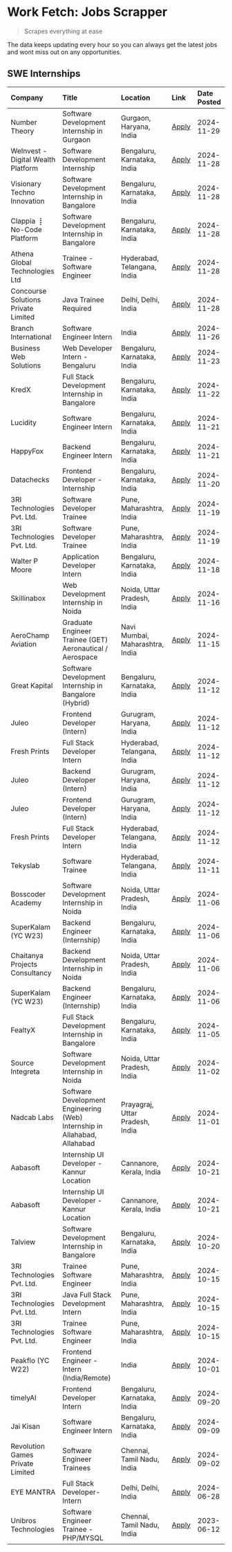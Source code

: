 # Work Fetch: Jobs Scrapper
> Scrapes everything at ease

The data keeps updating every hour so you can always get the latest jobs and wont miss out on any opportunities.

## SWE Internships
<!--START_SECTION:workfetch-->
| Company                             | Title                                                                     | Location                        | Link                                                                                                                                                                                                                                            | Date Posted   |
|:------------------------------------|:--------------------------------------------------------------------------|:--------------------------------|:------------------------------------------------------------------------------------------------------------------------------------------------------------------------------------------------------------------------------------------------|:--------------|
| Number Theory                       | Software Development Internship in Gurgaon                                | Gurgaon, Haryana, India         | [Apply](https://in.linkedin.com/jobs/view/software-development-internship-in-gurgaon-at-number-theory-4087550503?position=47&pageNum=0&refId=XdVSBhe2xNcKwy1N3P3QTQ%3D%3D&trackingId=92%2FPdVyg9JjRhrTQB2Fzvg%3D%3D)                            | 2024-11-29    |
| WeInvest - Digital Wealth Platform  | Software Development Internship                                           | Bengaluru, Karnataka, India     | [Apply](https://in.linkedin.com/jobs/view/software-development-internship-at-weinvest-digital-wealth-platform-4087292999?position=2&pageNum=0&refId=XdVSBhe2xNcKwy1N3P3QTQ%3D%3D&trackingId=IfCZHP8Oi%2BqgEokh2nY3jg%3D%3D)                     | 2024-11-28    |
| Visionary Techno Innovation         | Software Development Internship in Bangalore                              | Bengaluru, Karnataka, India     | [Apply](https://in.linkedin.com/jobs/view/software-development-internship-in-bangalore-at-visionary-techno-innovation-4086916247?position=13&pageNum=0&refId=XdVSBhe2xNcKwy1N3P3QTQ%3D%3D&trackingId=1zEuIRrjYKEQ9cjvgqmbJw%3D%3D)              | 2024-11-28    |
| Clappia ⢸ No-Code Platform          | Software Development Internship in Bangalore                              | Bengaluru, Karnataka, India     | [Apply](https://in.linkedin.com/jobs/view/software-development-internship-in-bangalore-at-clappia-%E2%A2%B8-no-code-platform-4086916232?position=25&pageNum=0&refId=XdVSBhe2xNcKwy1N3P3QTQ%3D%3D&trackingId=KODYW7oUtCBKZGWHkVJCyw%3D%3D)       | 2024-11-28    |
| Athena Global Technologies Ltd      | Trainee - Software Engineer                                               | Hyderabad, Telangana, India     | [Apply](https://in.linkedin.com/jobs/view/trainee-software-engineer-at-athena-global-technologies-ltd-4087205108?position=45&pageNum=0&refId=XdVSBhe2xNcKwy1N3P3QTQ%3D%3D&trackingId=Ou8Gsrk%2FGMkMan9kkvowPA%3D%3D)                            | 2024-11-28    |
| Concourse Solutions Private Limited | Java Trainee Required                                                     | Delhi, Delhi, India             | [Apply](https://in.linkedin.com/jobs/view/java-trainee-required-at-concourse-solutions-private-limited-4087289970?position=50&pageNum=0&refId=XdVSBhe2xNcKwy1N3P3QTQ%3D%3D&trackingId=fXLo5AzPiHnKEcs0x9V8UQ%3D%3D)                             | 2024-11-28    |
| Branch International                | Software Engineer Intern                                                  | India                           | [Apply](https://in.linkedin.com/jobs/view/software-engineer-intern-at-branch-international-4054425650?position=40&pageNum=0&refId=XdVSBhe2xNcKwy1N3P3QTQ%3D%3D&trackingId=WyMXyeOFYH5D86IbSLZCbg%3D%3D)                                         | 2024-11-26    |
| Business Web Solutions              | Web Developer Intern - Bengaluru                                          | Bengaluru, Karnataka, India     | [Apply](https://in.linkedin.com/jobs/view/web-developer-intern-bengaluru-at-business-web-solutions-4081769308?position=44&pageNum=0&refId=XdVSBhe2xNcKwy1N3P3QTQ%3D%3D&trackingId=eZZ5YCeguTzr9j7DNE%2Fz9g%3D%3D)                               | 2024-11-23    |
| KredX                               | Full Stack Development Internship in Bangalore                            | Bengaluru, Karnataka, India     | [Apply](https://in.linkedin.com/jobs/view/full-stack-development-internship-in-bangalore-at-kredx-4082021747?position=24&pageNum=0&refId=XdVSBhe2xNcKwy1N3P3QTQ%3D%3D&trackingId=EZR%2FF9PgDQfBG%2BzedFMseg%3D%3D)                              | 2024-11-22    |
| Lucidity                            | Software Engineer Intern                                                  | Bengaluru, Karnataka, India     | [Apply](https://in.linkedin.com/jobs/view/software-engineer-intern-at-lucidity-4081805788?position=17&pageNum=0&refId=XdVSBhe2xNcKwy1N3P3QTQ%3D%3D&trackingId=06jvdQ4GbG7ZqBDqIpMUAw%3D%3D)                                                     | 2024-11-21    |
| HappyFox                            | Backend Engineer Intern                                                   | Bengaluru, Karnataka, India     | [Apply](https://in.linkedin.com/jobs/view/backend-engineer-intern-at-happyfox-4079265240?position=49&pageNum=0&refId=XdVSBhe2xNcKwy1N3P3QTQ%3D%3D&trackingId=bBbpEU%2BiwTriSFsbUhELXQ%3D%3D)                                                    | 2024-11-21    |
| Datachecks                          | Frontend Developer - Internship                                           | Bengaluru, Karnataka, India     | [Apply](https://in.linkedin.com/jobs/view/frontend-developer-internship-at-datachecks-4078365869?position=38&pageNum=0&refId=XdVSBhe2xNcKwy1N3P3QTQ%3D%3D&trackingId=V1wED0Wp%2BoQe9jUt1itP3w%3D%3D)                                            | 2024-11-20    |
| 3RI Technologies Pvt. Ltd.          | Software Developer Trainee                                                | Pune, Maharashtra, India        | [Apply](https://in.linkedin.com/jobs/view/software-developer-trainee-at-3ri-technologies-pvt-ltd-4080283578?position=27&pageNum=0&refId=XdVSBhe2xNcKwy1N3P3QTQ%3D%3D&trackingId=tvP6%2FoQiFj0yqQSEsQKRpQ%3D%3D)                                 | 2024-11-19    |
| 3RI Technologies Pvt. Ltd.          | Software Developer Trainee                                                | Pune, Maharashtra, India        | [Apply](https://in.linkedin.com/jobs/view/software-developer-trainee-at-3ri-technologies-pvt-ltd-4080283578?position=2&pageNum=2&refId=AZDnJ%2BS7M%2BA4bPKqIqNzuQ%3D%3D&trackingId=PeinM3l%2FXG93Jt28dGeS%2BA%3D%3D)                            | 2024-11-19    |
| Walter P Moore                      | Application Developer Intern                                              | Bengaluru, Karnataka, India     | [Apply](https://in.linkedin.com/jobs/view/application-developer-intern-at-walter-p-moore-4077126811?position=20&pageNum=0&refId=XdVSBhe2xNcKwy1N3P3QTQ%3D%3D&trackingId=Y%2BoCp8%2B9YOEAZ51AiC6agQ%3D%3D)                                       | 2024-11-18    |
| Skillinabox                         | Web Development Internship in Noida                                       | Noida, Uttar Pradesh, India     | [Apply](https://in.linkedin.com/jobs/view/web-development-internship-in-noida-at-skillinabox-4077783016?position=21&pageNum=0&refId=XdVSBhe2xNcKwy1N3P3QTQ%3D%3D&trackingId=m%2BnxEzLZpWbxpxz931VaGw%3D%3D)                                     | 2024-11-16    |
| AeroChamp Aviation                  | Graduate Engineer Trainee (GET) Aeronautical / Aerospace                  | Navi Mumbai, Maharashtra, India | [Apply](https://in.linkedin.com/jobs/view/graduate-engineer-trainee-get-aeronautical-aerospace-at-aerochamp-aviation-4075807848?position=36&pageNum=0&refId=XdVSBhe2xNcKwy1N3P3QTQ%3D%3D&trackingId=JuHhz7Tjp9VwOJhipJ3zMA%3D%3D)               | 2024-11-15    |
| Great Kapital                       | Software Development Internship in Bangalore (Hybrid)                     | Bengaluru, Karnataka, India     | [Apply](https://in.linkedin.com/jobs/view/software-development-internship-in-bangalore-hybrid-at-great-kapital-4074322094?position=22&pageNum=0&refId=XdVSBhe2xNcKwy1N3P3QTQ%3D%3D&trackingId=%2F%2FnedhaPfWwh9Rx%2FeuZyew%3D%3D)               | 2024-11-12    |
| Juleo                               | Frontend Developer (Intern)                                               | Gurugram, Haryana, India        | [Apply](https://in.linkedin.com/jobs/view/frontend-developer-intern-at-juleo-4072443159?position=29&pageNum=0&refId=XdVSBhe2xNcKwy1N3P3QTQ%3D%3D&trackingId=aBitYgiRBoYe50UI%2FjDLyQ%3D%3D)                                                     | 2024-11-12    |
| Fresh Prints                        | Full Stack Developer Intern                                               | Hyderabad, Telangana, India     | [Apply](https://in.linkedin.com/jobs/view/full-stack-developer-intern-at-fresh-prints-4074759619?position=30&pageNum=0&refId=XdVSBhe2xNcKwy1N3P3QTQ%3D%3D&trackingId=vss8iglY3Q9J2eWYTjlCrQ%3D%3D)                                              | 2024-11-12    |
| Juleo                               | Backend Developer (Intern)                                                | Gurugram, Haryana, India        | [Apply](https://in.linkedin.com/jobs/view/backend-developer-intern-at-juleo-4072437848?position=46&pageNum=0&refId=XdVSBhe2xNcKwy1N3P3QTQ%3D%3D&trackingId=ufYqwaZ7Ux8iXfsVLv0QZw%3D%3D)                                                        | 2024-11-12    |
| Juleo                               | Frontend Developer (Intern)                                               | Gurugram, Haryana, India        | [Apply](https://in.linkedin.com/jobs/view/frontend-developer-intern-at-juleo-4072443159?position=4&pageNum=2&refId=AZDnJ%2BS7M%2BA4bPKqIqNzuQ%3D%3D&trackingId=cAajw%2Btlsk49ldTW5VJmcQ%3D%3D)                                                  | 2024-11-12    |
| Fresh Prints                        | Full Stack Developer Intern                                               | Hyderabad, Telangana, India     | [Apply](https://in.linkedin.com/jobs/view/full-stack-developer-intern-at-fresh-prints-4074759619?position=5&pageNum=2&refId=AZDnJ%2BS7M%2BA4bPKqIqNzuQ%3D%3D&trackingId=njvf6QsSnVgIajM9YghamQ%3D%3D)                                           | 2024-11-12    |
| Tekyslab                            | Software Trainee                                                          | Hyderabad, Telangana, India     | [Apply](https://in.linkedin.com/jobs/view/software-trainee-at-tekyslab-4074128169?position=43&pageNum=0&refId=XdVSBhe2xNcKwy1N3P3QTQ%3D%3D&trackingId=GH8zPyogixXFL5NuVPWE2g%3D%3D)                                                             | 2024-11-11    |
| Bosscoder Academy                   | Software Development Internship in Noida                                  | Noida, Uttar Pradesh, India     | [Apply](https://in.linkedin.com/jobs/view/software-development-internship-in-noida-at-bosscoder-academy-4070090866?position=9&pageNum=0&refId=XdVSBhe2xNcKwy1N3P3QTQ%3D%3D&trackingId=v%2FZivIv%2B69xMTXSu2NQHDQ%3D%3D)                         | 2024-11-06    |
| SuperKalam (YC W23)                 | Backend Engineer (Internship)                                             | Bengaluru, Karnataka, India     | [Apply](https://in.linkedin.com/jobs/view/backend-engineer-internship-at-superkalam-yc-w23-4069134451?position=26&pageNum=0&refId=XdVSBhe2xNcKwy1N3P3QTQ%3D%3D&trackingId=QNvwi9slSsMjsl1M28HOqQ%3D%3D)                                         | 2024-11-06    |
| Chaitanya Projects Consultancy      | Backend Development Internship in Noida                                   | Noida, Uttar Pradesh, India     | [Apply](https://in.linkedin.com/jobs/view/backend-development-internship-in-noida-at-chaitanya-projects-consultancy-4070090859?position=59&pageNum=0&refId=XdVSBhe2xNcKwy1N3P3QTQ%3D%3D&trackingId=HcJjUbmNydrN5UOTvEyi7A%3D%3D)                | 2024-11-06    |
| SuperKalam (YC W23)                 | Backend Engineer (Internship)                                             | Bengaluru, Karnataka, India     | [Apply](https://in.linkedin.com/jobs/view/backend-engineer-internship-at-superkalam-yc-w23-4069134451?position=1&pageNum=2&refId=AZDnJ%2BS7M%2BA4bPKqIqNzuQ%3D%3D&trackingId=BhvdP%2FIqSIGiODOPqtAm7g%3D%3D)                                    | 2024-11-06    |
| FealtyX                             | Full Stack Development Internship in Bangalore                            | Bengaluru, Karnataka, India     | [Apply](https://in.linkedin.com/jobs/view/full-stack-development-internship-in-bangalore-at-fealtyx-4067118640?position=35&pageNum=0&refId=XdVSBhe2xNcKwy1N3P3QTQ%3D%3D&trackingId=jDFmV0qtE0py8YAo8KKX4g%3D%3D)                                | 2024-11-05    |
| Source Integreta                    | Software Development Internship in Noida                                  | Noida, Uttar Pradesh, India     | [Apply](https://in.linkedin.com/jobs/view/software-development-internship-in-noida-at-source-integreta-4066120527?position=15&pageNum=0&refId=XdVSBhe2xNcKwy1N3P3QTQ%3D%3D&trackingId=mAunNzYjnUgN6%2FK4CZjUpQ%3D%3D)                           | 2024-11-02    |
| Nadcab Labs                         | Software Development Engineering (Web) Internship in Allahabad, Allahabad | Prayagraj, Uttar Pradesh, India | [Apply](https://in.linkedin.com/jobs/view/software-development-engineering-web-internship-in-allahabad-allahabad-at-nadcab-labs-4064940107?position=3&pageNum=0&refId=XdVSBhe2xNcKwy1N3P3QTQ%3D%3D&trackingId=bV4qCQmJFK7HpFJ%2FNN%2BINg%3D%3D) | 2024-11-01    |
| Aabasoft                            | Internship UI Developer - Kannur Location                                 | Cannanore, Kerala, India        | [Apply](https://in.linkedin.com/jobs/view/internship-ui-developer-kannur-location-at-aabasoft-4055898437?position=31&pageNum=0&refId=XdVSBhe2xNcKwy1N3P3QTQ%3D%3D&trackingId=vvlLAsCJ9CILwU1OVHVkBg%3D%3D)                                      | 2024-10-21    |
| Aabasoft                            | Internship UI Developer - Kannur Location                                 | Cannanore, Kerala, India        | [Apply](https://in.linkedin.com/jobs/view/internship-ui-developer-kannur-location-at-aabasoft-4055898437?position=6&pageNum=2&refId=AZDnJ%2BS7M%2BA4bPKqIqNzuQ%3D%3D&trackingId=bPElFfPPKUzmLoQ6GTc2xQ%3D%3D)                                   | 2024-10-21    |
| Talview                             | Software Development Internship in Bangalore                              | Bengaluru, Karnataka, India     | [Apply](https://in.linkedin.com/jobs/view/software-development-internship-in-bangalore-at-talview-4055420944?position=4&pageNum=0&refId=XdVSBhe2xNcKwy1N3P3QTQ%3D%3D&trackingId=Xv26Jjss3serQK7Z5%2FIvdg%3D%3D)                                 | 2024-10-20    |
| 3RI Technologies Pvt. Ltd.          | Trainee Software Engineer                                                 | Pune, Maharashtra, India        | [Apply](https://in.linkedin.com/jobs/view/trainee-software-engineer-at-3ri-technologies-pvt-ltd-4048233384?position=34&pageNum=0&refId=XdVSBhe2xNcKwy1N3P3QTQ%3D%3D&trackingId=21X9%2BzLJKWwVVZbPQoyhNw%3D%3D)                                  | 2024-10-15    |
| 3RI Technologies Pvt. Ltd.          | Java Full Stack Development Intern                                        | Pune, Maharashtra, India        | [Apply](https://in.linkedin.com/jobs/view/java-full-stack-development-intern-at-3ri-technologies-pvt-ltd-4048231995?position=41&pageNum=0&refId=XdVSBhe2xNcKwy1N3P3QTQ%3D%3D&trackingId=JILHorN2HYCF6h%2BP%2BIsRCQ%3D%3D)                       | 2024-10-15    |
| 3RI Technologies Pvt. Ltd.          | Trainee Software Engineer                                                 | Pune, Maharashtra, India        | [Apply](https://in.linkedin.com/jobs/view/trainee-software-engineer-at-3ri-technologies-pvt-ltd-4048233384?position=9&pageNum=2&refId=AZDnJ%2BS7M%2BA4bPKqIqNzuQ%3D%3D&trackingId=bSUAOLcp0QkFb%2B3klVYHuw%3D%3D)                               | 2024-10-15    |
| Peakflo (YC W22)                    | Frontend Engineer - Intern (India/Remote)                                 | India                           | [Apply](https://in.linkedin.com/jobs/view/frontend-engineer-intern-india-remote-at-peakflo-yc-w22-4037729755?position=8&pageNum=0&refId=XdVSBhe2xNcKwy1N3P3QTQ%3D%3D&trackingId=m%2FSKI3A78mhad3p5DQsdPw%3D%3D)                                 | 2024-10-01    |
| timelyAI                            | Frontend Developer Intern                                                 | Bengaluru, Karnataka, India     | [Apply](https://in.linkedin.com/jobs/view/frontend-developer-intern-at-timelyai-4030925040?position=11&pageNum=0&refId=XdVSBhe2xNcKwy1N3P3QTQ%3D%3D&trackingId=1mty3nT%2B4ko54b%2FwiaMG0A%3D%3D)                                                | 2024-09-20    |
| Jai Kisan                           | Software Engineer Intern                                                  | Bengaluru, Karnataka, India     | [Apply](https://in.linkedin.com/jobs/view/software-engineer-intern-at-jai-kisan-4024075360?position=39&pageNum=0&refId=XdVSBhe2xNcKwy1N3P3QTQ%3D%3D&trackingId=eT5uMxN4pQnWzwkyGkYLtg%3D%3D)                                                    | 2024-09-09    |
| Revolution Games Private Limited    | Software Engineer Trainees                                                | Chennai, Tamil Nadu, India      | [Apply](https://in.linkedin.com/jobs/view/software-engineer-trainees-at-revolution-games-private-limited-4015912927?position=37&pageNum=0&refId=XdVSBhe2xNcKwy1N3P3QTQ%3D%3D&trackingId=tKtbDLTqsjhC0ZKodfnXdw%3D%3D)                           | 2024-09-02    |
| EYE MANTRA                          | Full Stack Developer- Intern                                              | Delhi, Delhi, India             | [Apply](https://in.linkedin.com/jobs/view/full-stack-developer-intern-at-eye-mantra-3960988037?position=57&pageNum=0&refId=XdVSBhe2xNcKwy1N3P3QTQ%3D%3D&trackingId=aD6GhcI6PiudX%2B5S37%2B09A%3D%3D)                                            | 2024-06-28    |
| Unibros Technologies                | Software Engineer Trainee - PHP/MYSQL                                     | Chennai, Tamil Nadu, India      | [Apply](https://in.linkedin.com/jobs/view/software-engineer-trainee-php-mysql-at-unibros-technologies-3656599241?position=53&pageNum=0&refId=XdVSBhe2xNcKwy1N3P3QTQ%3D%3D&trackingId=KK1BdyaZMFDrqOhlr%2Fy3oQ%3D%3D)                            | 2023-06-12    |
<!--END_SECTION:workfetch-->
